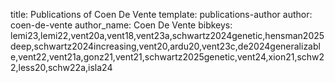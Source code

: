 title: Publications of Coen De Vente
template: publications-author
author: coen-de-vente
author_name: Coen De Vente
bibkeys: lemi23,lemi22,vent20a,vent18,vent23a,schwartz2024genetic,hensman2025deep,schwartz2024increasing,vent20,ardu20,vent23c,de2024generalizable,vent22,vent21a,gonz21,vent21,schwartz2025genetic,vent24,xion21,schw22,less20,schw22a,isla24